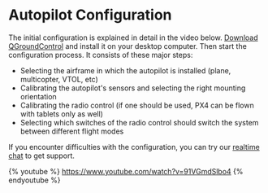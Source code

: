 # Autopilot Configuration

The initial configuration is explained in detail in the video below.
[Download QGroundControl](http://qgroundcontrol.org/downloads) and
install it on your desktop computer. Then start the configuration
process. It consists of these major steps:

- Selecting the airframe in which the autopilot is installed (plane,
  multicopter, VTOL, etc)
- Calibrating the autopilot's sensors and selecting the right mounting
  orientation
- Calibrating the radio control (if one should be used, PX4 can be
  flown with tablets only as well)
- Selecting which switches of the radio control should switch the
  system between different flight modes

If you encounter difficulties with the configuration, you can try our
[realtime chat](http://gitter.im/PX4/Devguide) to get support.

{% youtube %}
https://www.youtube.com/watch?v=91VGmdSlbo4
{% endyoutube %}

